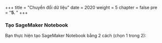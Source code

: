 +++
title = "Chuyển đổi dữ liệu"
date = 2020
weight = 5
chapter = false
pre = "<b>5. </b>"
+++

### Tạo SageMaker Notebook

Bạn thực hiện tạo SageMaker Notebook bằng 2 cách (chọn 1 trong 2):
